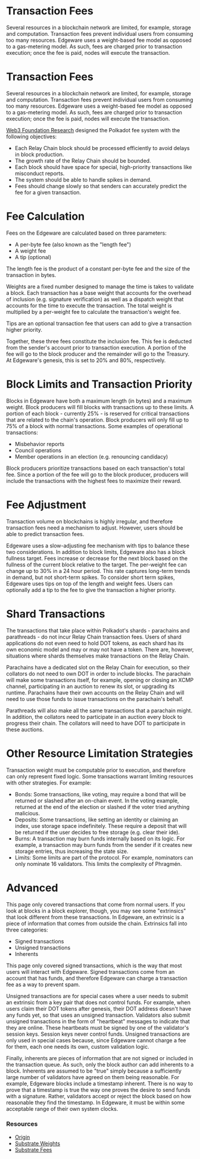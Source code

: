 # Transaction Fees
Several resources in a blockchain network are limited, for example, storage and computation. Transaction fees prevent individual users from consuming too many resources. Edgeware uses a weight-based fee model as opposed to a gas-metering model. As such, fees are charged prior to transaction execution; once the fee is paid, nodes will execute the transaction.

# Transaction Fees
Several resources in a blockchain network are limited, for example, storage and computation. Transaction fees prevent individual users from consuming too many resources. Edgeware uses a weight-based fee model as opposed to a gas-metering model. As such, fees are charged prior to transaction execution; once the fee is paid, nodes will execute the transaction.

[Web3 Foundation Research](https://research.web3.foundation/en/latest/polkadot/Token%20Economics.html) designed the Polkadot fee system with the following objectives:

* Each Relay Chain block should be processed efficiently to avoid delays in block production.
* The growth rate of the Relay Chain should be bounded.
* Each block should have space for special, high-priority transactions like misconduct reports.
* The system should be able to handle spikes in demand.
* Fees should change slowly so that senders can accurately predict the fee for a given transaction.

# Fee Calculation
Fees on the Edgeware are calculated based on three parameters:

* A per-byte fee (also known as the "length fee")
* A weight fee
* A tip (optional)

The length fee is the product of a constant per-byte fee and the size of the transaction in bytes.

Weights are a fixed number designed to manage the time is takes to validate a block. Each transaction has a base weight that accounts for the overhead of inclusion (e.g. signature verification) as well as a dispatch weight that accounts for the time to execute the transaction. The total weight is multiplied by a per-weight fee to calculate the transaction's weight fee.

Tips are an optional transaction fee that users can add to give a transaction higher priority.

Together, these three fees constitute the inclusion fee. This fee is deducted from the sender's account prior to transaction execution. A portion of the fee will go to the block producer and the remainder will go to the Treasury. At Edgeware's genesis, this is set to 20% and 80%, respectively.

# Block Limits and Transaction Priority
Blocks in Edgeware have both a maximum length (in bytes) and a maximum weight. Block producers will fill blocks with transactions up to these limits. A portion of each block - currently 25% - is reserved for critical transactions that are related to the chain's operation. Block producers will only fill up to 75% of a block with normal transactions. Some examples of operational transactions:

* Misbehavior reports
* Council operations
* Member operations in an election (e.g. renouncing candidacy)

Block producers prioritize transactions based on each transaction's total fee. Since a portion of the fee will go to the block producer, producers will include the transactions with the highest fees to maximize their reward.

# Fee Adjustment
Transaction volume on blockchains is highly irregular, and therefore transaction fees need a mechanism to adjust. However, users should be able to predict transaction fees.

Edgeware uses a slow-adjusting fee mechanism with tips to balance these two considerations. In addition to block limits, Edgeware also has a block fullness target. Fees increase or decrease for the next block based on the fullness of the current block relative to the target. The per-weight fee can change up to 30% in a 24 hour period. This rate captures long-term trends in demand, but not short-term spikes. To consider short term spikes, Edgeware uses tips on top of the length and weight fees. Users can optionally add a tip to the fee to give the transaction a higher priority.

# Shard Transactions
The transactions that take place within Polkadot's shards - parachains and parathreads - do not incur Relay Chain transaction fees. Users of shard applications do not even need to hold DOT tokens, as each shard has its own economic model and may or may not have a token. There are, however, situations where shards themselves make transactions on the Relay Chain.

Parachains have a dedicated slot on the Relay Chain for execution, so their collators do not need to own DOT in order to include blocks. The parachain will make some transactions itself, for example, opening or closing an XCMP channel, participating in an auction to renew its slot, or upgrading its runtime. Parachains have their own accounts on the Relay Chain and will need to use those funds to issue transactions on the parachain's behalf.

Parathreads will also make all the same transactions that a parachain might. In addition, the collators need to participate in an auction every block to progress their chain. The collators will need to have DOT to participate in these auctions.

# Other Resource Limitation Strategies
Transaction weight must be computable prior to execution, and therefore can only represent fixed logic. Some transactions warrant limiting resources with other strategies. For example:

* Bonds: Some transactions, like voting, may require a bond that will be returned or slashed after an on-chain event. In the voting example, returned at the end of the election or slashed if the voter tried anything malicious.
* Deposits: Some transactions, like setting an identity or claiming an index, use storage space indefinitely. These require a deposit that will be returned if the user decides to free storage (e.g. clear their ide).
* Burns: A transaction may burn funds internally based on its logic. For example, a transaction may burn funds from the sender if it creates new storage entries, thus increasing the state size.
* Limits: Some limits are part of the protocol. For example, nominators can only nominate 16 validators. This limits the complexity of Phragmén.

# Advanced
This page only covered transactions that come from normal users. If you look at blocks in a block explorer, though, you may see some "extrinsics" that look different from these transactions. In Edgeware, an extrinsic is a piece of information that comes from outside the chain. Extrinsics fall into three categories:

* Signed transactions
* Unsigned transactions
* Inherents

This page only covered signed transactions, which is the way that most users will interact with Edgeware. Signed transactions come from an account that has funds, and therefore Edgeware can charge a transaction fee as a way to prevent spam.

Unsigned transactions are for special cases where a user needs to submit an extrinsic from a key pair that does not control funds. For example, when users claim their DOT tokens after genesis, their DOT address doesn't have any funds yet, so that uses an unsigned transaction. Validators also submit unsigned transactions in the form of "heartbeat" messages to indicate that they are online. These heartbeats must be signed by one of the validator's session keys. Session keys never control funds. Unsigned transactions are only used in special cases because, since Edgeware cannot charge a fee for them, each one needs its own, custom validation logic.

Finally, inherents are pieces of information that are not signed or included in the transaction queue. As such, only the block author can add inherents to a block. Inherents are assumed to be "true" simply because a sufficiently large number of validators have agreed on them being reasonable. For example, Edgeware blocks include a timestamp inherent. There is no way to prove that a timestamp is true the way one proves the desire to send funds with a signature. Rather, validators accept or reject the block based on how reasonable they find the timestamp. In Edgeware, it must be within some acceptable range of their own system clocks.

### Resources

* [Origin](https://wiki.polkadot.network/docs/en/learn-transaction-fees)
* [Substrate Weights](https://substrate.dev/docs/en/knowledgebase/learn-substrate/weight)
* [Substrate Fees](https://substrate.dev/docs/en/knowledgebase/runtime/fees)
